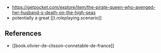 
- https://getpocket.com/explore/item/the-pirate-queen-who-avenged-her-husband-s-death-on-the-high-seas
- potentially a great [[t.roleplaying.scenario]]


## References

- [[book.olivier-de-clisson-connetable-de-france]]